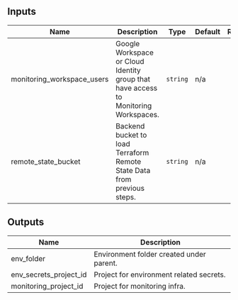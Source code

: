 <!-- BEGINNING OF PRE-COMMIT-TERRAFORM DOCS HOOK -->
## Inputs

| Name | Description | Type | Default | Required |
|------|-------------|------|---------|:--------:|
| monitoring\_workspace\_users | Google Workspace or Cloud Identity group that have access to Monitoring Workspaces. | `string` | n/a | yes |
| remote\_state\_bucket | Backend bucket to load Terraform Remote State Data from previous steps. | `string` | n/a | yes |

## Outputs

| Name | Description |
|------|-------------|
| env\_folder | Environment folder created under parent. |
| env\_secrets\_project\_id | Project for environment related secrets. |
| monitoring\_project\_id | Project for monitoring infra. |

<!-- END OF PRE-COMMIT-TERRAFORM DOCS HOOK -->
